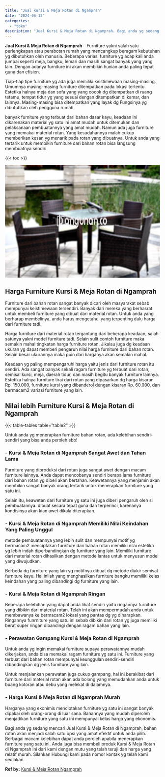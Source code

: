 ```yaml
---
title: "Jual Kursi & Meja Rotan di Ngamprah"
date: "2024-06-13"
categories: 
  - "toko"
description: "Jual Kursi & Meja Rotan di Ngamprah. Bagi anda yg sedang mencari Jual Kursi & Meja Rotan di Ngamprah, bahan rotan akan menjadi salah satu opsi yang amat efek..."
---
```


**Jual Kursi & Meja Rotan di Ngamprah** – Furniture yakni salah satu perlengkapan atau perabotan rumah yang mencangkup beragam kebutuhan yg dibutuhkan oleh manusia. Beberapa variasi furniture yg acap kali anda jumpai seperti meja, bangku, lemari dan masih sangat banyak yang yang lain. Dengan adanya furniture ini akan membikin hunian anda paling tepat guna dan efisien.

Tiap-tiap tipe furniture yg ada juga memiliki keistimewaan masing-masing. Umumnya masing-masing furniture ditempatkan pada lokasi tertentu. Estetika halnya meja dan sofa yang yang cocok dg ditempatkan di ruang tetamu, tempat tidur yg yang sesuai dengan ditempatkan di kamar, dan lainnya. Masing-masing bisa ditempatkan yang layak dg Fungsinya yg dibutuhkan oleh pengguna rumah.

banyak furniture yang terbuat dari bahan dasar kayu, keadaan ini dikarenakan material yg satu ini amat mudah untuk ditemukan dan pelaksanaan pembuatannya yang amat mudah. Namun ada juga furniture yang memakai material rotan. Yang kesudahannya malah cukup memberikan kesan yg menarik pada rotan yang dibuatnya. Untuk anda yang tertarik untuk membikin furniture dari bahan rotan bisa langsung membuatnya sendiri.

{{< toc >}}

![Jual Kursi & Meja Rotan di Ngamprah](/images/kursi-meja-rotan-murah22.png)

## Harga Furniture Kursi & Meja Rotan di Ngamprah

Furniture dari bahan rotan sangat banyak dicari oleh masyarakat sebab mempunyai keistimewaan tersendiri. Banyak dari mereka yang berhasrat untuk membeli furniture yang dibuat dari material rotan. Untuk anda yang berharap membelinya, anda harus mengetahui yang terpenting dulu harga dari furniture tadi.

Harga furniture dari material rotan tergantung dari beberapa keadaan, salah satunya yakni model furniture tadi. Selain sulit contoh furniture maka semakin mahal tingkatan harga furniture rotan. Jikalau juga dg keadaan ukuran yg dapat memberi pengaruh nilai harga furniture dari bahan rotan. Selain besar ukurannya maka poin dari harganya akan semakin mahal.

Keadaan yg paling mempengaruhi harga yaitu jenis dari furniture rotan itu sendiri. Ada sangat banyak sekali ragam furniture yg terbuat dari rotan, semisal kursi, meja, daerah tidur, dan masih begitu banyak furniture lainnya. Estetika halnya furniture tirai dari rotan yang dipasarkan dg harga kisaran Rp. 150.000, furniture kursi yang dibanderol dengan kisaran Rp. 60.000, dan bermacam2 variasi furniture yang lain.

## Nilai lebih Furniture Kursi & Meja Rotan di Ngamprah

{{< table-tables table="table2" >}}

Untuk anda yg menerapkan furniture bahan rotan, ada kelebihan sendiri-sendiri yang bisa anda peroleh sbb!

### \- Kursi & Meja Rotan di Ngamprah Sangat Awet dan Tahan Lama

Furniture yang diproduksi dari rotan juga sangat awet dengan macam furniture lainnya. Anda dapat mencobanya sendiri berapa lama furniture dari bahan rotan yg dibeli akan bertahan. Keawetannya yang menjamin akan membikin sangat banyak orang tertarik untuk menerapkan furniture yang satu ini.

Selain itu, keawetan dari furniture yg satu ini juga diberi pengaruh oleh si pembuatannya. dibuat secara tepat guna dan terperinci, karenanya kondisinya akan kian awet dikala diterapkan.

### \- Kursi & Meja Rotan di Ngamprah Memiliki Nilai Keindahan Yang Paling Unggul

metode pembuatannya yang lebih sulit dan mempunyai motif yg bermacam2 menciptakan furniture dari bahan rotan memiliki nilai estetika yg lebih indah diperbandingkan dg furniture yang lain. Memiliki furniture dari material rotan dihasilkan dengan metode lantas untuk menyusun model yang diwujudkan.

Berbeda dg furniture yang lain yg motifnya dibuat dg metode diukir semisal furniture kayu. Hal inilah yang menghasilkan furniture bangku memiliki kelas keindahan yang paling dibandingi dg furniture yang lain.

### \- Kursi & Meja Rotan di Ngamprah Ringan

Beberapa kelebihan yang dapat anda lihat sendiri yaitu ringannya furniture yang dibikin dari material rotan. Telah ini akan mempermudah anda untuk membawanya ke bermacam2 lokasi yang pantas dg yg diharapkan. Ringannya funrniture yang satu ini sebab dibikin dari rotan yg juga memiliki berat super ringan dibandingi dengan ragam bahan yang lain.

### \- Perawatan Gampang Kursi & Meja Rotan di Ngamprah

Untuk anda yg ingin memakai furniture supaya perawatannya mudah dikerjakan, anda bisa memakai ragam furniture yg satu ini. Furniture yang terbuat dari bahan rotan mempunyai keunggulan sendiri-sendiri dibandingkan dg jenis furniture yang lain.

Untuk menjalankan perawatan juga cukup gampang, hal ini berakibat dari furniture dari material rotan akan ada bolong yang memudahkan anda untuk buang kotoran atau debu yang melekat di dalamnya.

### \- Harga Kursi & Meja Rotan di Ngamprah Murah

Harganya yang ekonimis menciptakan furniture yg satu ini sangat banyak dipakai oleh orang-orang di luar sana. Bahannya yang mudah diperoleh menjadikan furniture yang satu ini mempunyai kelas harga yang ekonomis.

Bagi anda yg sedang mencari Jual Kursi & Meja Rotan di Ngamprah, bahan rotan akan menjadi salah satu opsi yang amat efektif untuk anda pilih. Berbagai macam kelebihan dapat anda peroleh apabila menerapkan furniture yang satu ini. Anda juga bisa membeli produk Kursi & Meja Rotan di Ngamprah ini dari kami dengan mutu yang telah teruji dan harga yang relatif murah. Silahkan Hubungi kami pada nomor kontak yg telah kami sediakan.

**Ref by:** [Kursi & Meja Rotan Ngamprah](https://id.wikipedia.org/wiki/Kursi)
